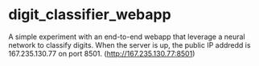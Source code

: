 # digit_classifier_webapp

A simple experiment with an end-to-end webapp that leverage a neural network to classify digits.
When the server is up, the public IP addredd is 167.235.130.77 on port 8501.
(http://167.235.130.77:8501)
